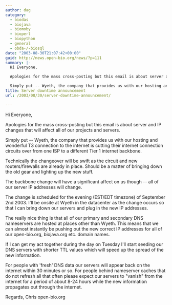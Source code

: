 ```yaml
---
author: dag
category:
  - biodas
  - biojava
  - biomoby
  - bioperl
  - biopython
  - general
  - obda-/-biosql
date: "2003-08-30T21:07:42+00:00"
guid: http://news.open-bio.org/news/?p=111
summary: |-
  Hi Everyone,

  Apologies for the mass cross-posting but this email is about server and IP changes that will affect all of our projects and servers.

  Simply put -- Wyeth, the company that provides us with our hosting and wonderful T3 connection to the internet is cutting their internet connection circuits over from one ISP to a different Tier 1 internet backbone.
title: Server downtime announcement
url: /2003/08/30/server-downtime-announcement/

---
```

Hi Everyone,

Apologies for the mass cross-posting but this email is about server and IP changes that will affect all of our projects and servers.

Simply put -- Wyeth, the company that provides us with our hosting and wonderful T3 connection to the internet is cutting their internet connection circuits over from one ISP to a different Tier 1 internet backbone.

Technically the changeover will be swift as the circuit and new routers/firewalls are already in place. Should be a matter of bringing down the old gear and lighting up the new stuff.

The backbone change will have a significant affect on us though -- all of our server IP addresses will change.

The change is scheduled for the evening (EST/EDT timezone) of September 2nd 2003. I'll be onsite at Wyeth in the datacenter as the change occurs so that I can bring down our servers and plug in the new IP addresses.

The really nice thing is that all of our primary and secondary DNS nameservers are hosted at places other than Wyeth. This means that we can almost instantly be pushing out the new correct IP addresses for all of our open-bio.org, biojava.org etc. domain names.

If I can get my act together during the day on Tuesday I'll start seeding our DNS servers with shorter TTL values which will speed up the spread of the new information.

For people with 'fresh' DNS data our servers will appear back on the internet within 30 minutes or so. For people behind nameserver caches that do not refresh all that often please expect our servers to "vanish" from the internet for a period of about 8-24 hours while the new information propagates out through the internet.

Regards,
Chris
open-bio.org
